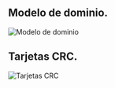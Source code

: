 
## Modelo de dominio.
![Modelo de dominio](../img/ModeloDeDominio.png)

## Tarjetas CRC.
![Tarjetas CRC](../img/TarjetasCRC.png)
